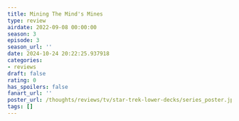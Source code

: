 ```yaml
---
title: Mining The Mind's Mines
type: review
airdate: 2022-09-08 00:00:00
season: 3
episode: 3
season_url: ''
date: 2024-10-24 20:22:25.937918
categories:
- reviews
draft: false
rating: 0
has_spoilers: false
fanart_url: ''
poster_url: /thoughts/reviews/tv/star-trek-lower-decks/series_poster.jpg
tags: []
---
```


